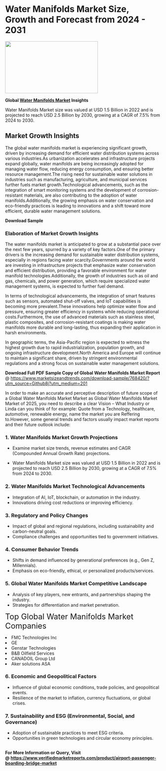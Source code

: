 <H1>Water Manifolds Market Size, Growth and Forecast from 2024 - 2031</H1><img class="aligncenter size-medium wp-image-584254" src="https://thirdeyenews.in/wp-content/uploads/2024/09/Global-Market-Research-300x168.jpeg" alt="" width="300" height="168" /><p><strong>Global&nbsp;<a href="https://www.marketsizeandtrends.com/download-sample/768420/?utm_source=Github8j?utm_medium=201">Water Manifolds Market</a> Insights</strong></p><p>Water Manifolds Market size was valued at USD 1.5 Billion in 2022 and is projected to reach USD 2.5 Billion by 2030, growing at a CAGR of 7.5% from 2024 to 2030.</p><p><h2>Market Growth Insights</h2> <p>The global water manifolds market is experiencing significant growth, driven by increasing demand for efficient water distribution systems across various industries.As urbanization accelerates and infrastructure projects expand globally, water manifolds are being increasingly adopted for managing water flow, reducing energy consumption, and ensuring better resource management.The rising need for sustainable water solutions in industries such as manufacturing, agriculture, and municipal services further fuels market growth.Technological advancements, such as the integration of smart monitoring systems and the development of corrosion-resistant materials, are also contributing to the adoption of water manifolds.Additionally, the growing emphasis on water conservation and eco-friendly practices is leading to innovations and a shift toward more efficient, durable water management solutions.</p> <p><strong>Download Sample</strong></p> <h3>Elaboration of Market Growth Insights</h3> <p>The water manifolds market is anticipated to grow at a substantial pace over the next few years, spurred by a variety of key factors.One of the primary drivers is the increasing demand for sustainable water distribution systems, especially in regions facing water scarcity.Governments around the world are investing in infrastructure projects that emphasize water conservation and efficient distribution, providing a favorable environment for water manifold technologies.Additionally, the growth of industries such as oil and gas, chemicals, and power generation, which require specialized water management systems, is expected to further fuel demand.</p> <p>In terms of technological advancements, the integration of smart features such as sensors, automated shut-off valves, and IoT capabilities is becoming more prevalent.These innovations help optimize water flow and pressure, ensuring greater efficiency in systems while reducing operational costs.Furthermore, the use of advanced materials such as stainless steel, plastic composites, and corrosion-resistant coatings is making water manifolds more durable and long-lasting, thus expanding their application in harsh environments.</p> <p>In geographic terms, the Asia-Pacific region is expected to witness the highest growth due to rapid industrialization, population growth, and ongoing infrastructure development.North America and Europe will continue to maintain a significant share, driven by stringent environmental regulations and a strong focus on sustainable water management solutions.</p> <p><span class=""><strong>Download Full PDF Sample Copy of Global Water Manifolds Market Report</strong> @ <a href="https://www.marketsizeandtrends.com/download-sample/768420/?utm_source=Github8j?utm_medium=201" target="_blank">https://www.marketsizeandtrends.com/download-sample/768420/?utm_source=Github8j?utm_medium=201</a></span></p><p>In order to make an accurate and perceptive description of future scope of a Global&nbsp;Water Manifolds Market Market as Global&nbsp;Water Manifolds Market Market of 2025, you need to describe a clear Vision &ndash; What Industry or Linda can you think of for example: Quote from a Technology, healthcare, automotive, renewable energy, name the market you are Reffering to.However, some general trends and factors usually impact market reports and their future outlook include:</p><h3>1.&nbsp;<strong>Water Manifolds Market Growth Projections</strong></h3><ul><li>Examine market size trends, revenue estimates and CAGR (Compounded Annual Growth Rate) projections.</li><li><p>Water Manifolds Market size was valued at USD 1.5 Billion in 2022 and is projected to reach USD 2.5 Billion by 2030, growing at a CAGR of 7.5% from 2024 to 2030.</p></li></ul><h3>2.&nbsp;<strong>Water Manifolds Market Technological Advancements</strong></h3><ul><li>Integration of AI, IoT, blockchain, or automation in the industry.</li><li>Innovations driving cost reductions or improving efficiency.</li></ul><h3>3.&nbsp;<strong>Regulatory and Policy Changes</strong></h3><ul><li>Impact of global and regional regulations, including sustainability and carbon-neutral goals.</li><li>Compliance challenges and opportunities tied to government initiatives.</li></ul><h3>4.&nbsp;<strong>Consumer Behavior Trends</strong></h3><ul><li>Shifts in demand influenced by generational preferences (e.g., Gen Z, Millennials).</li><li>Emphasis on eco-friendly, ethical, or personalized products/services.</li></ul><h3>5.&nbsp;<strong>Global Water Manifolds Market Competitive Landscape</strong></h3><ul><li>Analysis of key players, new entrants, and partnerships shaping the industry.</li><li>Strategies for differentiation and market penetration.</li></ul><p data-pm-slice="1 1 []"><span style="color: inherit; font-family: inherit; font-size: 25px;">Top Global Water Manifolds Market Companies</span></p><div class="" data-test-id=""><p><li>FMC Technologies Inc</li><li> GE</li><li> Genstar Technologies</li><li> B&B Oilfield Services</li><li> CANADOIL Group Ltd</li><li> Aker solutions ASA</li></p></div><h3>6.&nbsp;<strong>Economic and Geopolitical Factors</strong></h3><ul><li>Influence of global economic conditions, trade policies, and geopolitical events.</li><li>Resilience of the market to inflation, currency fluctuations, or global crises.</li></ul><h3>7.&nbsp;<strong>Sustainability and ESG (Environmental, Social, and Governance)</strong></h3><ul><li>Adoption of sustainable practices to meet ESG criteria.</li><li>Opportunities in green technologies and circular economy principles.</li></ul><h2><strong style="font-size: 14px;">For More Information or Query, Visit @&nbsp;</strong><a style="background-color: #ffffff; font-size: 14px;" href="https://www.marketsizeandtrends.com/report/water-manifolds-market/" target="_blank">https://www.verifiedmarketreports.com/product/airport-passenger-boarding-bridge-market</a></h2>